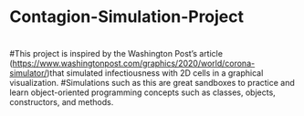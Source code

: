 # Contagion-Simulation-Project
#
#
#This project is inspired by the Washington Post’s article (https://www.washingtonpost.com/graphics/2020/world/corona-simulator/)that simulated infectiousness with 2D cells in a graphical visualization. 
#Simulations such as this are great sandboxes to practice and learn object-oriented programming concepts such as classes, objects, constructors, and methods.

